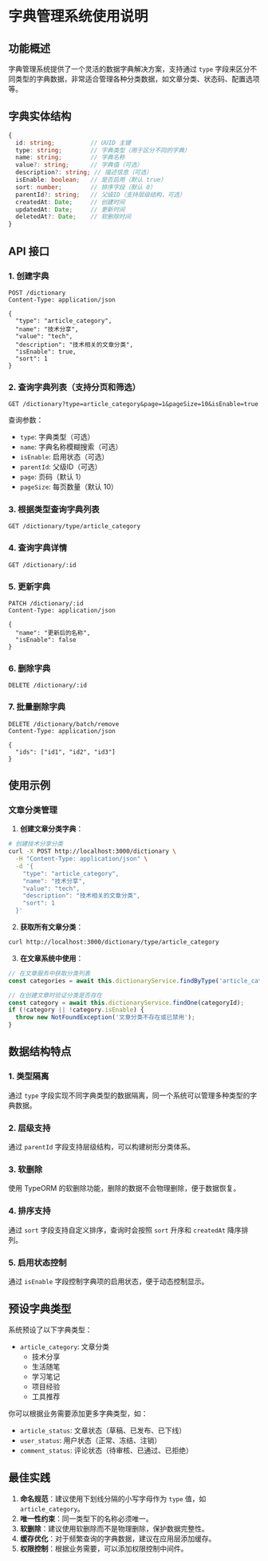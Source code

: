 # 字典管理系统使用说明

## 功能概述

字典管理系统提供了一个灵活的数据字典解决方案，支持通过 `type` 字段来区分不同类型的字典数据，非常适合管理各种分类数据，如文章分类、状态码、配置选项等。

## 字典实体结构

```typescript
{
  id: string;          // UUID 主键
  type: string;        // 字典类型（用于区分不同的字典）
  name: string;        // 字典名称
  value?: string;      // 字典值（可选）
  description?: string; // 描述信息（可选）
  isEnable: boolean;   // 是否启用（默认 true）
  sort: number;        // 排序字段（默认 0）
  parentId?: string;   // 父级ID（支持层级结构，可选）
  createdAt: Date;     // 创建时间
  updatedAt: Date;     // 更新时间
  deletedAt?: Date;    // 软删除时间
}
```

## API 接口

### 1. 创建字典
```http
POST /dictionary
Content-Type: application/json

{
  "type": "article_category",
  "name": "技术分享",
  "value": "tech",
  "description": "技术相关的文章分类",
  "isEnable": true,
  "sort": 1
}
```

### 2. 查询字典列表（支持分页和筛选）
```http
GET /dictionary?type=article_category&page=1&pageSize=10&isEnable=true
```

查询参数：
- `type`: 字典类型（可选）
- `name`: 字典名称模糊搜索（可选）
- `isEnable`: 启用状态（可选）
- `parentId`: 父级ID（可选）
- `page`: 页码（默认 1）
- `pageSize`: 每页数量（默认 10）

### 3. 根据类型查询字典列表
```http
GET /dictionary/type/article_category
```

### 4. 查询字典详情
```http
GET /dictionary/:id
```

### 5. 更新字典
```http
PATCH /dictionary/:id
Content-Type: application/json

{
  "name": "更新后的名称",
  "isEnable": false
}
```

### 6. 删除字典
```http
DELETE /dictionary/:id
```

### 7. 批量删除字典
```http
DELETE /dictionary/batch/remove
Content-Type: application/json

{
  "ids": ["id1", "id2", "id3"]
}
```

## 使用示例

### 文章分类管理

1. **创建文章分类字典**：
```bash
# 创建技术分享分类
curl -X POST http://localhost:3000/dictionary \
  -H "Content-Type: application/json" \
  -d '{
    "type": "article_category",
    "name": "技术分享",
    "value": "tech",
    "description": "技术相关的文章分类",
    "sort": 1
  }'
```

2. **获取所有文章分类**：
```bash
curl http://localhost:3000/dictionary/type/article_category
```

3. **在文章系统中使用**：
```typescript
// 在文章服务中获取分类列表
const categories = await this.dictionaryService.findByType('article_category');

// 在创建文章时验证分类是否存在
const category = await this.dictionaryService.findOne(categoryId);
if (!category || !category.isEnable) {
  throw new NotFoundException('文章分类不存在或已禁用');
}
```

## 数据结构特点

### 1. 类型隔离
通过 `type` 字段实现不同字典类型的数据隔离，同一个系统可以管理多种类型的字典数据。

### 2. 层级支持
通过 `parentId` 字段支持层级结构，可以构建树形分类体系。

### 3. 软删除
使用 TypeORM 的软删除功能，删除的数据不会物理删除，便于数据恢复。

### 4. 排序支持
通过 `sort` 字段支持自定义排序，查询时会按照 `sort` 升序和 `createdAt` 降序排列。

### 5. 启用状态控制
通过 `isEnable` 字段控制字典项的启用状态，便于动态控制显示。

## 预设字典类型

系统预设了以下字典类型：

- `article_category`: 文章分类
  - 技术分享
  - 生活随笔
  - 学习笔记
  - 项目经验
  - 工具推荐

你可以根据业务需要添加更多字典类型，如：
- `article_status`: 文章状态（草稿、已发布、已下线）
- `user_status`: 用户状态（正常、冻结、注销）
- `comment_status`: 评论状态（待审核、已通过、已拒绝）

## 最佳实践

1. **命名规范**：建议使用下划线分隔的小写字母作为 `type` 值，如 `article_category`。
2. **唯一性约束**：同一类型下的名称必须唯一。
3. **软删除**：建议使用软删除而不是物理删除，保护数据完整性。
4. **缓存优化**：对于频繁查询的字典数据，建议在应用层添加缓存。
5. **权限控制**：根据业务需要，可以添加权限控制中间件。 